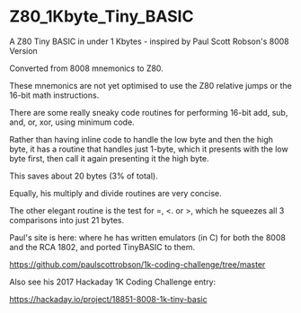 # Z80_1Kbyte_Tiny_BASIC
A Z80 Tiny BASIC in under 1 Kbytes - inspired by Paul Scott Robson's 8008 Version

Converted from 8008 mnemonics to Z80.

These mnemonics are not yet optimised to use the Z80 relative jumps or the 16-bit math instructions.

There are some really sneaky code routines for performing 16-bit add, sub, and, or, xor, using minimum code.

Rather than having inline code to handle the low byte and then the high byte, it has a routine that handles just 1-byte, which it presents with the low byte first, then call it again presenting it the high byte.

This saves about 20 bytes (3% of total).

Equally, his multiply and divide routines are very concise.

The other elegant routine is the test for  =, <.  or >, which he squeezes all 3 comparisons into just 21 bytes.  

Paul's site is here: where he has written emulators (in C)  for both the 8008 and the RCA 1802, and ported TinyBASIC to them.

https://github.com/paulscottrobson/1k-coding-challenge/tree/master

Also see his 2017 Hackaday 1K Coding Challenge entry:

https://hackaday.io/project/18851-8008-1k-tiny-basic
